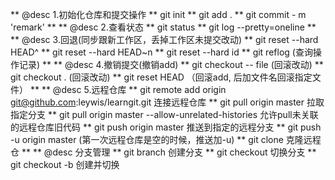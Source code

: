 ** @desc 1.初始化仓库和提交操作
 ** git init
 ** git add .
 ** git commit - m 'remark'
 ** 
 ** @desc 2.查看状态
 ** git status
 ** git log --pretty=oneline
 ** 
 ** @desc 3.回退(同步跟新工作区，丢掉工作区未提交改动)
 ** git reset --hard HEAD^
 ** git reset --hard HEAD~n
 ** git reset --hard id
 ** git reflog (查询操作记录)
 ** 
 ** @desc 4.撤销提交(撤销add)
 ** git checkout -- file  (回滚改动)
 ** git checkout .  (回滚改动)
 ** git reset HEAD （回滚add, 后加文件名回滚指定文件）
 ** 
 ** @desc 5.远程仓库
 ** git remote add origin git@github.com:leywis/learngit.git 连接远程仓库
 ** git pull origin master  拉取指定分支
 ** git pull origin master --allow-unrelated-histories  允许pull未关联的远程仓库旧代码
 ** git push origin master 推送到指定的远程分支
 ** git push -u origin master (第一次远程仓库是空的时候，推送加-u)
 ** git clone 克隆远程仓
 ** 
 ** @desc 分支管理
 ** git branch 创建分支
 ** git checkout 切换分支
 ** git checkout -b  创建并切换